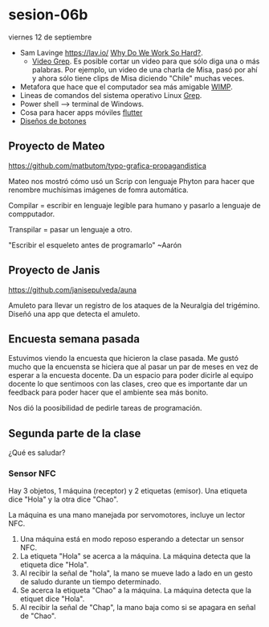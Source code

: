 # sesion-06b

viernes 12 de septiembre

- Sam Lavinge <https://lav.io/> [Why Do We Work So Hard?](https://lav.io/projects/why-do-we-work-so-hard/).
    - [Video Grep](https://lav.io/projects/videogrep/). Es posible cortar un video para que sólo diga una o más palabras. Por ejemplo, un video de una charla de Misa, pasó por ahí y ahora sólo tiene clips de Misa diciendo "Chile" muchas veces.
- Metafora que hace que el computador sea más amigable [WIMP](https://es.wikipedia.org/wiki/WIMP).
- Lineas de comandos del sistema operativo Linux [Grep](https://es.wikipedia.org/wiki/Grep).
- Power shell --> terminal de Windows.
- Cosa para hacer apps móviles [flutter](https://flutter.dev/?gad_campaignid=13034410696)
- [Diseños de botones](https://m3.material.io/)

## Proyecto de Mateo

<https://github.com/matbutom/typo-grafica-propagandistica>

Mateo nos mostró cómo usó un Scrip con lenguaje Phyton para hacer que renombre muchísimas imágenes de fomra automática.

Compilar = escribir en lenguaje legible para humano y pasarlo a lenguaje de compputador.

Transpilar = pasar un lenguaje a otro.

"Escribir el esqueleto antes de programarlo" ~Aarón

## Proyecto de Janis

<https://github.com/janisepulveda/auna>

Amuleto para llevar un registro de los ataques de la Neuralgia del trigémino. Diseñó una app que detecta el amuleto.

## Encuesta semana pasada

Estuvimos viendo la encuesta que hicieron la clase pasada. Me gustó mucho que la encuensta se hiciera que al pasar un par de meses en vez de esperar a la encuesta docente. Da un espacio para poder dicirle al equipo docente lo que sentimoos con las clases, creo que es importante dar un feedback para poder hacer que el ambiente sea más bonito.

Nos dió la poosibilidad de pedirle tareas de programación.

## Segunda parte de la clase

¿Qué es saludar?

### Sensor NFC

Hay 3 objetos, 1 máquina (receptor) y 2 etiquetas (emisor). Una etiqueta dice "Hola" y la otra dice "Chao".

La máquina es una mano manejada por servomotores, incluye un lector NFC.

1. Una máquina está en modo reposo esperando a detectar un sensor NFC.
2. La etiqueta "Hola" se acerca a la máquina. La máquina detecta que la etiqueta dice "Hola".
3. Al recibir la señal de "hola", la mano se mueve lado a lado en un gesto de saludo durante un tiempo determinado.
4. Se acerca la etiqueta "Chao" a la máquina. La máquina detecta que la etiquet dice "Hola".
5. Al recibir la señal de "Chap", la mano baja como si se apagara en señal de "Chao".